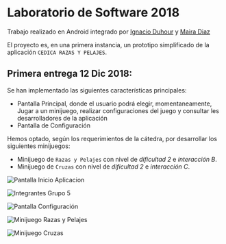 # Laboratorio de Software 2018

Trabajo realizado en Android integrado por [Ignacio Duhour](https://github.com/IgnacioDuhour) y [Maira Diaz](https://github.com/maira1001001)


El proyecto es, en una primera instancia, un prototipo simplificado de la aplicación `CEDICA RAZAS Y PELAJES`.

## Primera entrega 12 Dic 2018:

Se han implementado las siguientes características principales:

- Pantalla Principal, donde el usuario podrá elegir, momentaneamente, Jugar a un minijuego, realizar configuraciones del juego y consultar les desarrolladores de la aplicación
- Pantalla de Configuración


Hemos optado, según los requerimientos de la cátedra, por desarrollar los siguientes minijuegos:

- Minijuego de `Razas y Pelajes` con nivel de *dificultad 2* e *interacción B*.
- Minijuego de `Cruzas` con nivel  de *dificultad 2* e *interacción C*.


![Pantalla Inicio Aplicacion](https://github.com/IgnacioDuhour/laboratorioDeSoftware2018/blob/master/imagenesreadme/pantalla-inicio.png)  

![Integrantes Grupo 5](https://github.com/IgnacioDuhour/laboratorioDeSoftware2018/blob/master/imagenesreadme/integrantes-grupo5.png)

![Pantalla Configuración](https://github.com/IgnacioDuhour/laboratorioDeSoftware2018/blob/master/imagenesreadme/pantalla-configuracion.png)

![Minijuego Razas y Pelajes](https://github.com/IgnacioDuhour/laboratorioDeSoftware2018/blob/master/imagenesreadme/minijuego-razasypelajes.png)

![Minijuego Cruzas](https://github.com/IgnacioDuhour/laboratorioDeSoftware2018/blob/master/imagenesreadme/minijuego-cruzas.png)
